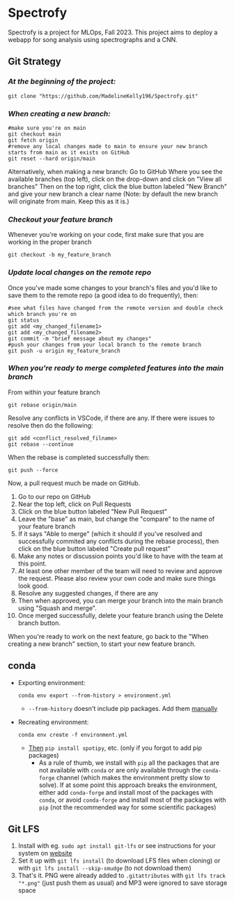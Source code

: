 # Spectrofy
Spectrofy is a project for MLOps, Fall 2023. This project aims to deploy a webapp for song analysis using spectrographs and a CNN.

## Git Strategy

### *At the beginning of the project:*
```
git clone "https://github.com/MadelineKelly196/Spectrofy.git"
```


### *When creating a new branch:*
```
#make sure you're on main
git checkout main
git fetch origin
#remove any local changes made to main to ensure your new branch starts from main as it exists on GitHub
git reset --hard origin/main
```

Alternatively, when making a new branch:
Go to GitHub
Where you see the available branches (top left), click on the drop-down and click on "View all branches"
Then on the top right, click the blue button labeled "New Branch" and give your new branch a clear name
(Note: by default the new branch will originate from main. Keep this as it is.)

### *Checkout your feature branch*

Whenever you're working on your code, first make sure that you are working in the proper branch
```
git checkout -b my_feature_branch
```

### *Update local changes on the remote repo*

Once you've made some changes to your branch's files and you'd like to save them to the remote repo (a good idea to do frequently), then:

```
#see what files have changed from the remote version and double check which branch you're on
git status
git add <my_changed_filename1>
git add <my_changed_filename2>
git commit -m "brief message about my changes"
#push your changes from your local branch to the remote branch
git push -u origin my_feature_branch
```

### *When you're ready to merge completed features into the main branch*

From within your feature branch
```
git rebase origin/main
```

Resolve any conflicts in VSCode, if there are any. If there were issues to resolve then do the following:
```
git add <conflict_resolved_filname>
git rebase --continue
```

When the rebase is completed successfully then:
```
git push --force
```

Now, a pull request much be made on GitHub.
1. Go to our repo on GitHub
2. Near the top left, click on Pull Requests
3. Click on the blue button labeled "New Pull Request"
4. Leave the "base" as main, but change the "compare" to the name of your feature branch
5. If it says "Able to merge" (which it should if you've resolved and successfully commited any conflicts during the rebase process), then click on the blue button labeled "Create pull request"
6. Make any notes or discussion points you'd like to have with the team at this point.
7. At least one other member of the team will need to review and approve the request. Please also review your own code and make sure things look good.
8. Resolve any suggested changes, if there are any
10. Then when approved, you can merge your branch into the main branch using "Squash and merge".
11. Once merged successfully, delete your feature branch using the Delete branch button.

When you're ready to work on the next feature, go back to the "When creating a new branch" section, to start your new feature branch.

## conda

* Exporting environment:
  ```
  conda env export --from-history > environment.yml
  ```
  * `--from-history` doesn't include pip packages. Add them [manually](https://conda.io/projects/conda/en/latest/user-guide/tasks/manage-environments.html#creating-an-environment-file-manually)

* Recreating environment:
  ```
  conda env create -f environment.yml
  ```
  * [Then](https://conda.io/projects/conda/en/latest/user-guide/tasks/manage-environments.html#using-pip-in-an-environment) `pip install spotipy`, etc. (only if you forgot to add pip packages)
    * As a rule of thumb, we install with `pip` all the packages that are not available with `conda` or are only available through the `conda-forge` channel (which makes the environment pretty slow to solve). If at some point this approach breaks the environment, either add `conda-forge` and install most of the packages with `conda`, or avoid `conda-forge` and install most of the packages with `pip` (not the recommended way for some scientific packages)

## Git LFS

1. Install with eg. `sudo apt install git-lfs` or see instructions for your system on [website](https://git-lfs.com/)
2. Set it up with `git lfs install` (to download LFS files when cloning) or with `git lfs install --skip-smudge` (to not download them)
3. That's it. PNG were already added to `.gitattributes` with `git lfs track "*.png"` (just push them as usual) and MP3 were ignored to save storage space
